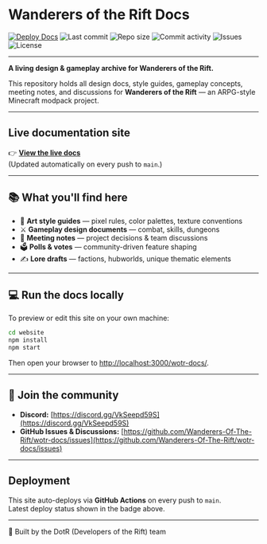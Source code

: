 
# Wanderers of the Rift Docs

[![Deploy Docs](https://github.com/Wanderers-Of-The-Rift/wotr-docs/actions/workflows/docusaurus-deploy.yml/badge.svg)](https://github.com/Wanderers-Of-The-Rift/wotr-docs/actions/workflows/docusaurus-deploy.yml)
![Last commit](https://img.shields.io/github/last-commit/Wanderers-Of-The-Rift/wotr-docs)
![Repo size](https://img.shields.io/github/repo-size/Wanderers-Of-The-Rift/wotr-docs)
![Commit activity](https://img.shields.io/github/commit-activity/m/Wanderers-Of-The-Rift/wotr-docs)
![Issues](https://img.shields.io/github/issues/Wanderers-Of-The-Rift/wotr-docs)
![License](https://img.shields.io/github/license/Wanderers-Of-The-Rift/wotr-docs)

---

**A living design & gameplay archive for Wanderers of the Rift.**

This repository holds all design docs, style guides, gameplay concepts, meeting notes, and discussions for **Wanderers of the Rift** — an ARPG-style Minecraft modpack project.

---

## Live documentation site

👉 **[View the live docs](https://wanderers-of-the-rift.github.io/wotr-docs/)**  
(Updated automatically on every push to `main`.)

---

## 📚 What you'll find here

- 🎨 **Art style guides** — pixel rules, color palettes, texture conventions
- ⚔ **Gameplay design documents** — combat, skills, dungeons
- 📝 **Meeting notes** — project decisions & team discussions
- 🗳 **Polls & votes** — community-driven feature shaping
- ✍️ **Lore drafts** — factions, hubworlds, unique thematic elements

---

## 💻 Run the docs locally

To preview or edit this site on your own machine:

```bash
cd website
npm install
npm start
```

Then open your browser to [http://localhost:3000/wotr-docs/](http://localhost:3000/wotr-docs/).

---

## 💬 Join the community

- **Discord:** [https://discord.gg/VkSeepd59S](https://discord.gg/VkSeepd59S)
- **GitHub Issues & Discussions:** [https://github.com/Wanderers-Of-The-Rift/wotr-docs/issues](https://github.com/Wanderers-Of-The-Rift/wotr-docs/issues)

---

## Deployment

This site auto-deploys via **GitHub Actions** on every push to `main`.  
Latest deploy status shown in the badge above.

---

🖤 Built by the DotR (Developers of the Rift) team

